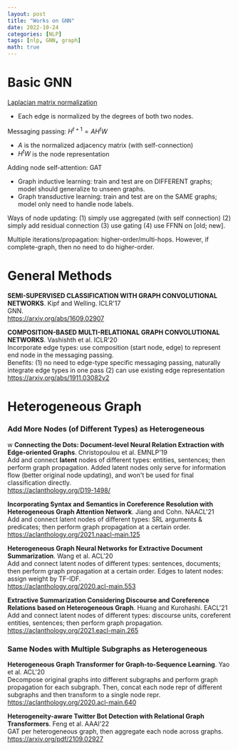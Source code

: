 ```yaml
---
layout: post
title: "Works on GNN"
date: 2022-10-24
categories: [NLP]
tags: [nlp, GNN, graph]
math: true
---
```


# Basic GNN

[Laplacian matrix normalization](https://en.wikipedia.org/wiki/Laplacian_matrix#Laplacian_matrix_normalization)
* Each edge is normalized by the degrees of both two nodes.

Messaging passing: $H^{t+1} = AH^tW$
* $A$ is the normalized adjacency matrix (with self-connection)
* $H^t W$ is the node representation

Adding node self-attention: GAT

* Graph inductive learning: train and test are on DIFFERENT graphs; model should generalize to unseen graphs.
* Graph transductive learning: train and test are on the SAME graphs; model only need to handle node labels.

Ways of node updating: (1) simply use aggregated (with self connection) (2) simply add residual connection (3) use
gating (4) use FFNN on [old; new].

Multiple iterations/propagation: higher-order/multi-hops. However, if complete-graph, then no need to do higher-order.

# General Methods

**SEMI-SUPERVISED CLASSIFICATION WITH GRAPH CONVOLUTIONAL NETWORKS**. Kipf and Welling. ICLR'17\
GNN.\
<https://arxiv.org/abs/1609.02907>

**COMPOSITION-BASED MULTI-RELATIONAL GRAPH CONVOLUTIONAL NETWORKS**. Vashishth et al. ICLR'20\
Incorporate edge types: use composition (start node, edge) to represent end node in the messaging passing.\
Benefits: (1) no need to edge-type specific messaging passing, naturally integrate edge types in one pass (2) can use existing edge representation\
<https://arxiv.org/abs/1911.03082v2>

# Heterogeneous Graph

### Add More Nodes (of Different Types) as Heterogeneous
w
**Connecting the Dots: Document-level Neural Relation Extraction with Edge-oriented Graphs**. Christopoulou et al. EMNLP'19\
Add and connect **latent** nodes of different types: entities, sentences; then perform graph propagation. Added latent nodes only serve for information flow (better original node updating), and won't be used for final classification directly.\
<https://aclanthology.org/D19-1498/>

**Incorporating Syntax and Semantics in Coreference Resolution with Heterogeneous Graph Attention Network**. Jiang and Cohn.
NAACL'21\
Add and connect latent nodes of different types: SRL arguments & predicates; then perform graph propagation at a certain order.\
<https://aclanthology.org/2021.naacl-main.125>

**Heterogeneous Graph Neural Networks for Extractive Document Summarization**. Wang et al. ACL'20\
Add and connect latent nodes of different types: sentences, documents; then perform graph propagation at a certain order. Edges to latent nodes: assign weight by TF-IDF.\
<https://aclanthology.org/2020.acl-main.553>

**Extractive Summarization Considering Discourse and Coreference Relations based on Heterogeneous Graph**. Huang and
Kurohashi. EACL'21\
Add and connect latent nodes of different types: discourse units, coreferent entities, sentences; then perform graph propagation.\
<https://aclanthology.org/2021.eacl-main.265>

### Same Nodes with Multiple Subgraphs as Heterogeneous

**Heterogeneous Graph Transformer for Graph-to-Sequence Learning**. Yao et al. ACL'20\
Decompose original graphs into different subgraphs and perform graph propagation for each subgraph. Then, concat each node repr of different subgraphs and then transform to a single node repr.\
<https://aclanthology.org/2020.acl-main.640>

**Heterogeneity-aware Twitter Bot Detection with Relational Graph Transformers**. Feng et al. AAAI'22\
GAT per heterogeneous graph, then aggregate each node across graphs.\
<https://arxiv.org/pdf/2109.02927>


